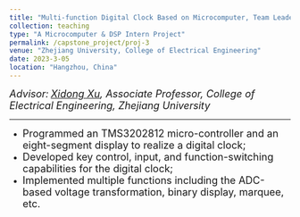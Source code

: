 ```yaml
---
title: "Multi-function Digital Clock Based on Microcomputer, Team Leader"
collection: teaching
type: "A Microcomputer & DSP Intern Project"
permalink: /capstone_project/proj-3
venue: "Zhejiang University, College of Electrical Engineering"
date: 2023-3-05
location: "Hangzhou, China"
---
```







*<font size=4>Advisor:</font> [<font size=4>Xidong Xu</font>](http://ee.zju.edu.cn/2020/0609/c51919a2150927/page.htm)<font size=4>, Associate Professor, College of Electrical Engineering, Zhejiang University</font>*  

- - -  

- <font size =4>Programmed an TMS3202812 micro-controller and an eight-segment display to realize a digital clock;</font>
- <font size =4>Developed key control, input, and function-switching capabilities for the digital clock;</font>
- <font size =4>Implemented multiple functions including the ADC-based voltage transformation, binary display, marquee, etc.</font>
